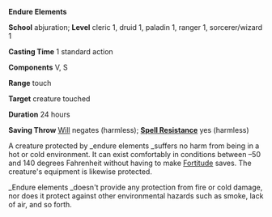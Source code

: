  **Endure Elements**

**School** abjuration; **Level** cleric 1, druid 1, paladin 1, ranger 1, sorcerer/wizard 1

**Casting Time** 1 standard action

**Components** V, S

**Range** touch

**Target** creature touched

**Duration** 24 hours

**Saving Throw** [Will](../combat#_will) negates (harmless); **[Spell Resistance](../glossary#_spell-resistance)** yes (harmless)

A creature protected by _endure elements _suffers no harm from being in a hot or cold environment. It can exist comfortably in conditions between –50 and 140 degrees Fahrenheit without having to make [Fortitude](../combat#_fortitude) saves. The creature's equipment is likewise protected.

_Endure elements _doesn't provide any protection from fire or cold damage, nor does it protect against other environmental hazards such as smoke, lack of air, and so forth.

